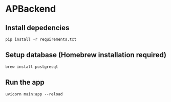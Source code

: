 # APBackend
## Install depedencies
`pip install -r requirements.txt`

## Setup database (Homebrew installation required)
`brew install postgresql`

## Run the app
`uvicorn main:app --reload`